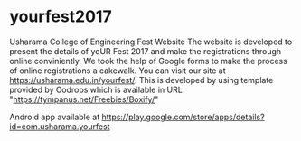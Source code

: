 # yourfest2017
Usharama College of Engineering Fest Website
The website is developed to present the details of yoUR Fest 2017 and make the registrations through online conviniently.
We took the help of Google forms to make the process of online registrations a cakewalk.
You can visit our site at https://usharama.edu.in/yourfest/.
This is developed by using template provided by Codrops which is available in URL "https://tympanus.net/Freebies/Boxify/"

Android app available at https://play.google.com/store/apps/details?id=com.usharama.yourfest

